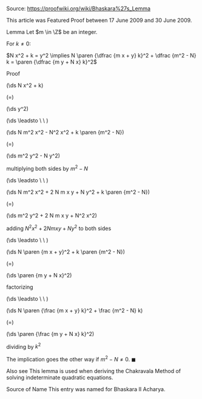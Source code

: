 # 

Source: https://proofwiki.org/wiki/Bhaskara%27s_Lemma

  This article was Featured Proof between  17 June 2009 and  30 June 2009.




Lemma
Let $m \in \Z$ be an integer.

For $k \ne 0$:

$N x^2 + k = y^2 \implies N \paren {\dfrac {m x + y} k}^2 + \dfrac {m^2 - N} k = \paren {\dfrac {m y + N x} k}^2$


Proof













\(\ds N x^2 + k\)

\(=\)







\(\ds y^2\)














\(\ds \leadsto \ \ \)





\(\ds N m^2 x^2 - N^2 x^2 + k \paren {m^2 - N}\)

\(=\)







\(\ds m^2 y^2 - N y^2\)





multiplying both sides by $m^2 - N$








\(\ds \leadsto \ \ \)





\(\ds N m^2 x^2 + 2 N m x y + N y^2 + k \paren {m^2 - N}\)

\(=\)







\(\ds m^2 y^2 + 2 N m x y + N^2 x^2\)





adding $N^2 x^2 + 2 N m x y + N y^2$ to both sides








\(\ds \leadsto \ \ \)





\(\ds N \paren {m x + y}^2 + k \paren {m^2 - N}\)

\(=\)







\(\ds \paren {m y + N x}^2\)





factorizing








\(\ds \leadsto \ \ \)





\(\ds N \paren {\frac {m x + y} k}^2 + \frac {m^2 - N} k\)

\(=\)







\(\ds \paren {\frac {m y + N x} k}^2\)





dividing by $k^2$




The implication goes the other way if $m^2 - N \ne 0$.
$\blacksquare$


Also see
This lemma is used when deriving the Chakravala Method of solving indeterminate quadratic equations.


Source of Name
This entry was named for Bhaskara II Acharya.





